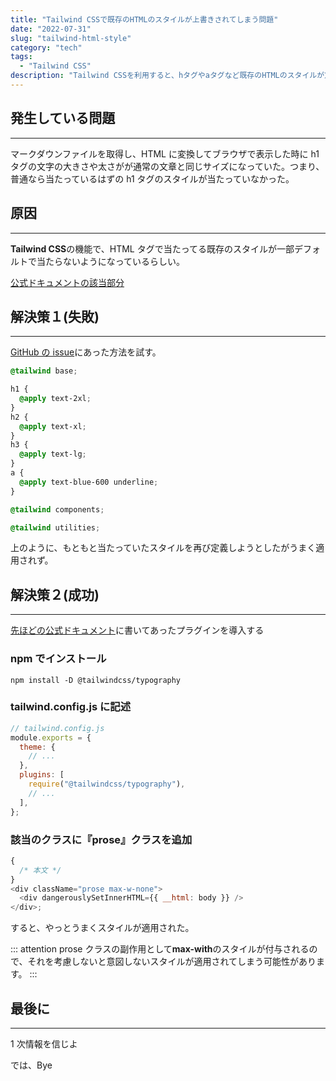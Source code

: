 ```yaml
---
title: "Tailwind CSSで既存のHTMLのスタイルが上書きされてしまう問題"
date: "2022-07-31"
slug: "tailwind-html-style"
category: "tech"
tags:
  - "Tailwind CSS"
description: "Tailwind CSSを利用すると、hタグやaタグなど既存のHTMLのスタイルが意図せず上書きされてしまうことがあったので解決法を記事にしました。"
---
```


## 発生している問題

---

マークダウンファイルを取得し、HTML に変換してブラウザで表示した時に h1 タグの文字の大きさや太さがが通常の文章と同じサイズになっていた。つまり、普通なら当たっているはずの h1 タグのスタイルが当たっていなかった。

## 原因

---

**Tailwind CSS**の機能で、HTML タグで当たってる既存のスタイルが一部デフォルトで当たらないようになっているらしい。

[公式ドキュメントの該当部分](https://tailwindcss.com/docs/preflight#headings-are-unstyled)

## 解決策１(失敗)

---

[GitHub の issue](https://github.com/tailwindlabs/tailwindcss/issues/1460)にあった方法を試す。

```css
@tailwind base;

h1 {
  @apply text-2xl;
}
h2 {
  @apply text-xl;
}
h3 {
  @apply text-lg;
}
a {
  @apply text-blue-600 underline;
}

@tailwind components;

@tailwind utilities;
```

上のように、もともと当たっていたスタイルを再び定義しようとしたがうまく適用されず。

## 解決策２(成功)

---

[先ほどの公式ドキュメント](https://tailwindcss.com/docs/typography-plugin)に書いてあったプラグインを導入する

### npm でインストール

```
npm install -D @tailwindcss/typography
```

### tailwind.config.js に記述

```javascript
// tailwind.config.js
module.exports = {
  theme: {
    // ...
  },
  plugins: [
    require("@tailwindcss/typography"),
    // ...
  ],
};
```

### 該当のクラスに『prose』クラスを追加

```javascript
{
  /* 本文 */
}
<div className="prose max-w-none">
  <div dangerouslySetInnerHTML={{ __html: body }} />
</div>;
```

すると、やっとうまくスタイルが適用された。

::: attention
prose クラスの副作用として**max-with**のスタイルが付与されるので、それを考慮しないと意図しないスタイルが適用されてしまう可能性があります。
:::

## 最後に

---

1 次情報を信じよ

では、Bye
